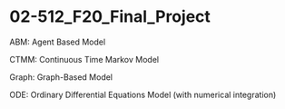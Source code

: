# 02-512_F20_Final_Project

ABM: Agent Based Model

CTMM: Continuous Time Markov Model

Graph: Graph-Based Model

ODE: Ordinary Differential Equations Model (with numerical integration)

